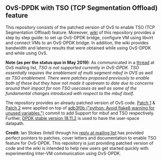 ## OvS-DPDK with TSO (TCP Segmentation Offload) feature
This repository consists of the patched version of OvS to enable TSO (TCP Segmentation Offload) feature. Moreover, [wiki](https://github.com/harshgondaliya/ovs-dpdk-with-tso/wiki) of this repository provides a step by step guide: to set up OvS-DPDK bridge, configure VM using libvirt and connect VMs to an OvS-DPDK bridge. In addition, the wiki provides bandwidth and latency results that were obtained while using OvS-DPDK and while using OvS.

**Note (as per the status quo in May 2019)**: As communicated in a [thread](https://mail.openvswitch.org/pipermail/ovs-discuss/2019-May/048671.html) at OvS mailing list, _TSO is not supported currently in OvS-DPDK. TSO essentially requires the 
enablement of multi segment mbuf in OVS as well as TSO enablement. There were patches proposed previously to enable both of these but they have not made it upstream to date due to concerns around their impact for non TSO usecases as well as some of the fundamental changes introduced with respect to the mbuf itself._

The repository provides an already patched version of OvS code. [Patch 1](https://patchwork.ozlabs.org/project/openvswitch/list/?series=85802&state=*) & [Patch 2](https://patchwork.ozlabs.org/project/openvswitch/list/?series=85807&state=*) were applied on top of [adb3f0b ("python: Avoid flake8 warning for unused variables.")](https://github.com/openvswitch/ovs/commits?author=blp&since=2019-01-01&until=2019-01-23) commit to add Support for mbuf and TSO respectively. Further, [DPDK stable version 18.11.2](https://core.dpdk.org/download/) is used to have the user-space datapath.  

**Credit:** Ian Stokes (Intel) through his [reply at mailing list](https://mail.openvswitch.org/pipermail/ovs-discuss/2019-May/048671.html) has provided perfect pointers to patches, cover letters and documentation to enable TSO feature for OvS-DPDK. This repository is just providing patched version of code and the wiki is intended to help new users get started quickly with experimenting Inter-VM communication using OvS-DPDK.
